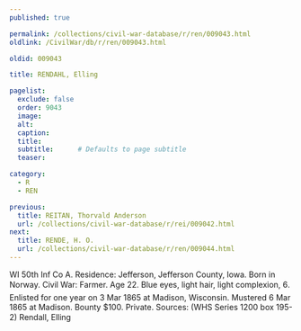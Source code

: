 ```yaml
---
published: true

permalink: /collections/civil-war-database/r/ren/009043.html
oldlink: /CivilWar/db/r/ren/009043.html

oldid: 009043

title: RENDAHL, Elling

pagelist:
  exclude: false
  order: 9043
  image: 
  alt:
  caption:
  title:
  subtitle:      # Defaults to page subtitle
  teaser:

category: 
  - R 
  - REN

previous:
  title: REITAN, Thorvald Anderson
  url: /collections/civil-war-database/r/rei/009042.html  
next:
  title: RENDE, H. O.
  url: /collections/civil-war-database/r/ren/009044.html   
---
```

WI 50th Inf Co A. Residence: Jefferson, Jefferson County, Iowa. Born in Norway. Civil War: Farmer. Age 22. Blue eyes, light hair, light complexion, 6&#146;. Enlisted for one year on 3 Mar 1865 at Madison, Wisconsin. Mustered 6 Mar 1865 at Madison. Bounty $100. Private. Sources: (WHS Series 1200 box 195-2) &#147;Rendall, Elling&#148;